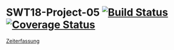# SWT18-Project-05 [![Build Status](https://travis-ci.org/hpi-swa-teaching/SWT18-Project-05.svg?branch=master)](https://travis-ci.org/hpi-swa-teaching/SWT18-Project-05)[![Coverage Status](https://coveralls.io/repos/github/hpi-swa-teaching/SWT18-Project-05/badge.svg?branch=master)](https://coveralls.io/github/hpi-swa-teaching/SWT18-Project-05?branch=master)

[Zeiterfassung](https://docs.google.com/spreadsheets/d/1dj4SpqwGRc0vceZKTeiQqER_g5aR3-BoUz4oO5T2MIw/edit#gid=281207454)
